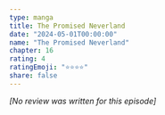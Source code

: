 ```yaml
---
type: manga
title: The Promised Neverland
date: "2024-05-01T00:00:00"
name: "The Promised Neverland"
chapter: 16
rating: 4
ratingEmoji: "⭐️⭐️⭐️⭐️"
share: false
---
```


_[No review was written for this episode]_